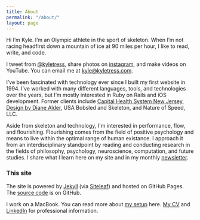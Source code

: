 ```yaml
---
title: About
permalink: "/about/"
layout: page
---
```



Hi I’m Kyle. I’m an Olympic athlete in the sport of skeleton. When I’m not racing headfirst down a mountain of ice at 90 miles per hour, I like to read, write, and code.

I tweet from [@kyletress](http://www.twitter.com/kyletress), share photos on [instagram](http://www.instagram.com/kyletress), and make videos on YouTube. You can email me at [kyle@kyletress.com](mailto:kyle@kyletress.com).

I’ve been fascinated with technology ever since I built my first website in 1994. I’ve worked with many different languages, tools, and technologies over the years, but I’m mostly interested in Ruby on Rails and iOS development. Former clients include [Capital Health System New Jersey](http://www.capitalhealth.org), [Design by Diane Alder](http://www.designbydianealder.com), USA Bobsled and Skeleton, and Nature of Speed, LLC.

Aside from skeleton and technology, I'm interested in performance, flow, and flourishing. Flourishing comes from the field of positive psychology and means to live within the optimal range of human existance. I approach it from an interdisciplinary standpoint by reading and conducting research in the fields of philosophy, psychology, neuroscience, computation, and future studies. I share what I learn here on my site and in my monthly [newsletter](/newsletter).

### This site
The site is powered by [Jekyll](http://jekyllrb.com) (via [Siteleaf](http://www.siteleaf.com)) and hosted on GitHub Pages. The [source code](http://www.github.com/kyletress/kyletress.com) is on GitHub.

I work on a MacBook. You can read more about [my setup](/the-setup) here. [My CV](/about/cv) and [LinkedIn](http://www.linkedin.com/in/kyletress) for professional information.